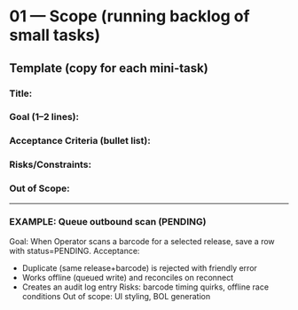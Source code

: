 # 01 — Scope (running backlog of small tasks)

## Template (copy for each mini-task)
### Title:
### Goal (1–2 lines):
### Acceptance Criteria (bullet list):
### Risks/Constraints:
### Out of Scope:

---

### EXAMPLE: Queue outbound scan (PENDING)
Goal: When Operator scans a barcode for a selected release, save a row with status=PENDING.
Acceptance:
- Duplicate (same release+barcode) is rejected with friendly error
- Works offline (queued write) and reconciles on reconnect
- Creates an audit log entry
Risks: barcode timing quirks, offline race conditions
Out of scope: UI styling, BOL generation
